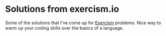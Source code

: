# Solutions from exercism.io

Some of the solutions that I've come up for [Exercism](http://exercism.io/) problems. Nice way to warm up your coding skills over the basics of a language.
